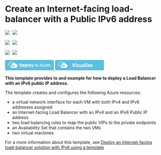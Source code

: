 # Create an Internet-facing load-balancer with a Public IPv6 address

<IMG SRC="https://azurequickstartsservice.blob.core.windows.net/badges/201-load-balancer-ipv6-create/PublicLastTestDate.svg" />&nbsp;
<IMG SRC="https://azurequickstartsservice.blob.core.windows.net/badges/201-load-balancer-ipv6-create/PublicDeployment.svg" />&nbsp;

<IMG SRC="https://azurequickstartsservice.blob.core.windows.net/badges/201-load-balancer-ipv6-create/FairfaxLastTestDate.svg" />&nbsp;
<IMG SRC="https://azurequickstartsservice.blob.core.windows.net/badges/201-load-balancer-ipv6-create/FairfaxDeployment.svg" />&nbsp;

<IMG SRC="https://azurequickstartsservice.blob.core.windows.net/badges/201-load-balancer-ipv6-create/BestPracticeResult.svg" />&nbsp;
<IMG SRC="https://azurequickstartsservice.blob.core.windows.net/badges/201-load-balancer-ipv6-create/CredScanResult.svg" />&nbsp;

<a href="https://portal.azure.com/#create/Microsoft.Template/uri/https%3A%2F%2Fraw.githubusercontent.com%2FAzure%2Fazure-quickstart-templates%2Fmaster%2F201-load-balancer-ipv6-create%2Fazuredeploy.json" target="_blank">
    <img src="https://raw.githubusercontent.com/Azure/azure-quickstart-templates/master/1-CONTRIBUTION-GUIDE/images/deploytoazure.png"/>
</a>
<a href="http://armviz.io/#/?load=https%3A%2F%2Fraw.githubusercontent.com%2FAzure%2Fazure-quickstart-templates%2Fmaster%2F201-load-balancer-ipv6-create%2Fazuredeploy.json" target="_blank">
    <img src="https://raw.githubusercontent.com/Azure/azure-quickstart-templates/master/1-CONTRIBUTION-GUIDE/images/visualizebutton.png"/>
</a>

**This template provides to and example for how to deploy a Load Balancer with an IPv6 public IP address.**

The template creates and configures the following Azure resources:

- a virtual network interface for each VM with both IPv4 and IPv6 addresses assigned
- an Internet-facing Load Balancer with an IPv4 and an IPv6 Public IP address
- two load balancing rules to map the public VIPs to the private endpoints
- an Availability Set that contains the two VMs
- two virtual machines

For a more information about this template, see [Deploy an Internet-facing load-balancer solution with IPv6 using a template](https://azure.microsoft.com/documentation/articles/load-balancer-ipv6-internet-template/)

